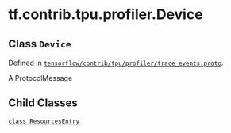 <div itemscope itemtype="http://developers.google.com/ReferenceObject">
<meta itemprop="name" content="tf.contrib.tpu.profiler.Device" />
<meta itemprop="property" content="ResourcesEntry"/>
</div>

# tf.contrib.tpu.profiler.Device

## Class `Device`





Defined in [`tensorflow/contrib/tpu/profiler/trace_events.proto`](https://www.tensorflow.org/code/tensorflow/contrib/tpu/profiler/trace_events.proto).

A ProtocolMessage

## Child Classes
[`class ResourcesEntry`](../../../../tf/contrib/tpu/profiler/Device/ResourcesEntry.md)

